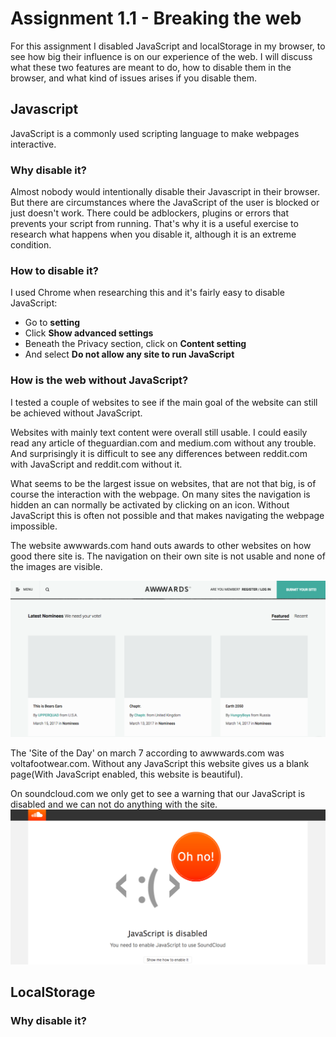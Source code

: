 # Assignment 1.1 - Breaking the web
For this assignment I disabled JavaScript and localStorage in my browser, to see how big their influence is on our experience of the web. I will discuss what these two features are meant to do, how to disable them in the browser, and what kind of issues arises if you disable them. 

## Javascript
JavaScript is a commonly used scripting language to make webpages interactive.

### Why disable it?
Almost nobody would intentionally disable their Javascript in their browser. But there are circumstances where the JavaScript of the user is blocked or just doesn't work. There could be adblockers, plugins or errors that prevents your script from running. That's why it is a useful exercise to research what happens when you disable it, although it is an extreme condition.

### How to disable it?
I used Chrome when researching this and it's fairly easy to disable JavaScript:

- Go to **setting**
- Click **Show advanced settings**
- Beneath the Privacy section, click on **Content setting**
- And select **Do not allow any site to run JavaScript**

### How is the web without JavaScript?
I tested a couple of websites to see if the main goal of the website can still be achieved without JavaScript.

Websites with mainly text content were overall still usable. I could easily read any article of theguardian.com and medium.com without any trouble. And surprisingly it is difficult to see any differences between reddit.com with JavaScript and reddit.com without it.

What seems to be the largest issue on websites, that are not that big, is of course the interaction with the webpage. On many sites the navigation is hidden an can normally be activated by clicking on an icon. Without JavaScript this is often not possible and that makes navigating the webpage impossible.

The website awwwards.com hand outs awards to other websites on how good there site is. The navigation on their own site is not usable and none of the images are visible. 

![The website of awwwards.com without JS](https://github.com/dylanvans/browser-technology/blob/master/assignment1.1/img/awwwards.png)

The 'Site of the Day'  on march 7 according to awwwards.com was voltafootwear.com. Without any JavaScript this website gives us a blank page(With JavaScript enabled, this website is beautiful).

On soundcloud.com we only get to see a warning that our JavaScript is disabled and we can not do anything with the site.
![The website of soundcloud.com without JS](https://github.com/dylanvans/browser-technology/blob/master/assignment1.1/img/soundcloud.png)


## LocalStorage
 
### Why disable it?
